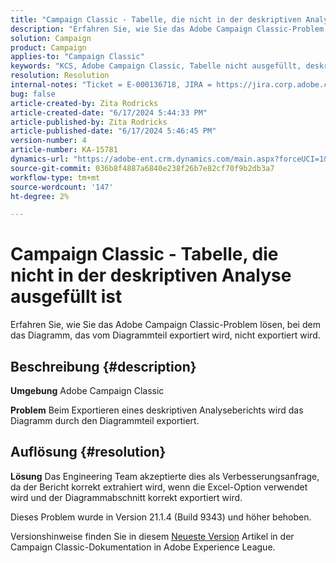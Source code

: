 ```yaml
---
title: "Campaign Classic - Tabelle, die nicht in der deskriptiven Analyse ausgefüllt ist"
description: "Erfahren Sie, wie Sie das Adobe Campaign Classic-Problem lösen können, bei dem das Diagramm, das vom Diagrammteil exportiert wird, nicht exportiert wird."
solution: Campaign
product: Campaign
applies-to: "Campaign Classic"
keywords: "KCS, Adobe Campaign Classic, Tabelle nicht ausgefüllt, deskriptive Analyse, FAQ"
resolution: Resolution
internal-notes: "Ticket = E-000136718, JIRA = https://jira.corp.adobe.com/browse/NEO-24963"
bug: false
article-created-by: Zita Rodricks
article-created-date: "6/17/2024 5:44:33 PM"
article-published-by: Zita Rodricks
article-published-date: "6/17/2024 5:46:45 PM"
version-number: 4
article-number: KA-15781
dynamics-url: "https://adobe-ent.crm.dynamics.com/main.aspx?forceUCI=1&pagetype=entityrecord&etn=knowledgearticle&id=c0baa040-d12c-ef11-840a-002248084fbb"
source-git-commit: 036b8f4887a6840e238f26b7e82cf70f9b2db3a7
workflow-type: tm+mt
source-wordcount: '147'
ht-degree: 2%

---
```


# Campaign Classic - Tabelle, die nicht in der deskriptiven Analyse ausgefüllt ist


Erfahren Sie, wie Sie das Adobe Campaign Classic-Problem lösen, bei dem das Diagramm, das vom Diagrammteil exportiert wird, nicht exportiert wird.

## Beschreibung {#description}


<b>Umgebung</b>
Adobe Campaign Classic

<b>Problem</b>
Beim Exportieren eines deskriptiven Analyseberichts wird das Diagramm durch den Diagrammteil exportiert.


## Auflösung {#resolution}


<b>Lösung</b>
Das Engineering Team akzeptierte dies als Verbesserungsanfrage, da der Bericht korrekt extrahiert wird, wenn die Excel-Option verwendet wird und der Diagrammabschnitt korrekt exportiert wird.

Dieses Problem wurde in Version 21.1.4 (Build 9343) und höher behoben.

Versionshinweise finden Sie in diesem [Neueste Version](https://experienceleague.adobe.com/docs/campaign-classic/using/release-notes/latest-release.html?lang=de) Artikel in der Campaign Classic-Dokumentation in Adobe Experience League.
